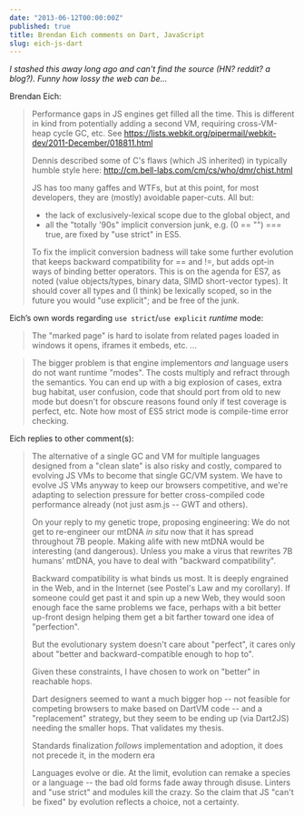 ```yaml
---
date: "2013-06-12T00:00:00Z"
published: true
title: Brendan Eich comments on Dart, JavaScript
slug: eich-js-dart
---
```


_I stashed this away long ago and can't find the source (HN? reddit? a blog?).
Funny how lossy the web can be..._

Brendan Eich:

> Performance gaps in JS engines get filled all the time. This is different in
> kind from potentially adding a second VM, requiring cross-VM-heap cycle GC,
> etc. See https://lists.webkit.org/pipermail/webkit-dev/2011-December/018811.html
>
> Dennis described some of C's flaws (which JS inherited) in typically humble
> style here: http://cm.bell-labs.com/cm/cs/who/dmr/chist.html
>
> JS has too many gaffes and WTFs, but at this point, for most developers, they
> are (mostly) avoidable paper-cuts. All but:
>
> * the lack of exclusively-lexical scope due to the global object, and
> * all the "totally '90s" implicit conversion junk, e.g. (0 == "") === true,
>   are fixed by "use strict" in ES5.
>
> To fix the implicit conversion badness will take some further evolution that
> keeps backward compatibility for == and !=, but adds opt-in ways of binding
> better operators. This is on the agenda for ES7, as noted (value
> objects/types, binary data, SIMD short-vector types). It should cover all
> types and (I think) be lexically scoped, so in the future you would "use
> explicit"; and be free of the junk.

Eich’s own words regarding `use strict`/`use explicit` _runtime_ mode:

> The "marked page" is hard to isolate from related pages loaded in windows it
> opens, iframes it embeds, etc. … 

> The bigger problem is that engine implementors *and* language users do not
> want runtime "modes". The costs multiply and refract through the semantics.
> You can end up with a big explosion of cases, extra bug habitat, user
> confusion, code that should port from old to new mode but doesn't for obscure
> reasons found only if test coverage is perfect, etc. Note how most of ES5
> strict mode is compile-time error checking.

Eich replies to other comment(s):

> The alternative of a single GC and VM for multiple languages designed from
> a "clean slate" is also risky and costly, compared to evolving JS VMs to
> become that single GC/VM system. We have to evolve JS VMs anyway to keep our
> browsers competitive, and we're adapting to selection pressure for better
> cross-compiled code performance already (not just asm.js -- GWT and others).
>
> On your reply to my genetic trope, proposing engineering: We do not get to
> re-engineer our mtDNA _in situ_ now that it has spread throughout 7B people.
> Making alife with new mtDNA would be interesting (and dangerous). Unless you
> make a virus that rewrites 7B humans' mtDNA, you have to deal with "backward
> compatibility".
>
> Backward compatibility is what binds us most. It is deeply engrained in the
> Web, and in the Internet (see Postel's Law and my corollary). If someone
> could get past it and spin up a new Web, they would soon enough face the same
> problems we face, perhaps with a bit better up-front design helping them get
> a bit farther toward one idea of "perfection".
>
> But the evolutionary system doesn't care about "perfect", it cares only about
> "better and backward-compatible enough to hop to".
>
> Given these constraints, I have chosen to work on "better" in reachable hops.
>
> Dart designers seemed to want a much bigger hop -- not feasible for competing
> browsers to make based on DartVM code -- and a "replacement" strategy, but
> they seem to be ending up (via Dart2JS) needing the smaller hops. That
> validates my thesis.
>
> Standards finalization *follows* implementation and adoption, it does not
> precede it, in the modern era
>
> Languages evolve or die. At the limit, evolution can remake a species or
> a language -- the bad old forms fade away through disuse. Linters and "use
> strict" and modules kill the crazy. So the claim that JS "can't be fixed" by
> evolution reflects a choice, not a certainty.
